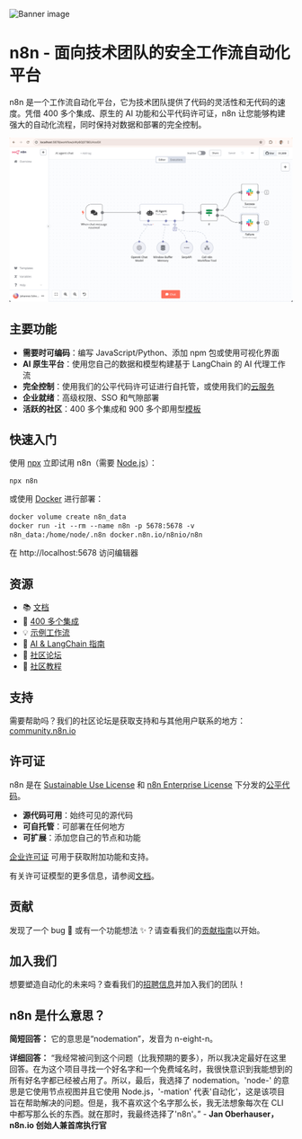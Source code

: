 ![Banner image](https://user-images.githubusercontent.com/10284570/173569848-c624317f-42b1-45a6-ab09-f0ea3c247648.png)

# n8n - 面向技术团队的安全工作流自动化平台

n8n 是一个工作流自动化平台，它为技术团队提供了代码的灵活性和无代码的速度。凭借 400 多个集成、原生的 AI 功能和公平代码许可证，n8n 让您能够构建强大的自动化流程，同时保持对数据和部署的完全控制。

![n8n.io - Screenshot](https://raw.githubusercontent.com/n8n-io/n8n/master/assets/n8n-screenshot-readme.png)

## 主要功能

- **需要时可编码**：编写 JavaScript/Python、添加 npm 包或使用可视化界面
- **AI 原生平台**：使用您自己的数据和模型构建基于 LangChain 的 AI 代理工作流
- **完全控制**：使用我们的公平代码许可证进行自托管，或使用我们的[云服务](https://app.n8n.cloud/login)
- **企业就绪**：高级权限、SSO 和气隙部署
- **活跃的社区**：400 多个集成和 900 多个即用型[模板](https://n8n.io/workflows)

## 快速入门

使用 [npx](https://docs.n8n.io/hosting/installation/npm/) 立即试用 n8n（需要 [Node.js](https://nodejs.org/en/)）：

```
npx n8n
```

或使用 [Docker](https://docs.n8n.io/hosting/installation/docker/) 进行部署：

```
docker volume create n8n_data
docker run -it --rm --name n8n -p 5678:5678 -v n8n_data:/home/node/.n8n docker.n8n.io/n8nio/n8n
```

在 http://localhost:5678 访问编辑器

## 资源

- 📚 [文档](https://docs.n8n.io)
- 🔧 [400 多个集成](https://n8n.io/integrations)
- 💡 [示例工作流](https://n8n.io/workflows)
- 🤖 [AI & LangChain 指南](https://docs.n8n.io/langchain/)
- 👥 [社区论坛](https://community.n8n.io)
- 📖 [社区教程](https://community.n8n.io/c/tutorials/28)

## 支持

需要帮助吗？我们的社区论坛是获取支持和与其他用户联系的地方：
[community.n8n.io](https://community.n8n.io)

## 许可证

n8n 是在 [Sustainable Use License](https://github.com/n8n-io/n8n/blob/master/LICENSE.md) 和 [n8n Enterprise License](https://github.com/n8n-io/n8n/blob/master/LICENSE_EE.md) 下分发的[公平代码](https://faircode.io)。

- **源代码可用**：始终可见的源代码
- **可自托管**：可部署在任何地方
- **可扩展**：添加您自己的节点和功能

[企业许可证](mailto:license@n8n.io) 可用于获取附加功能和支持。

有关许可证模型的更多信息，请参阅[文档](https://docs.n8n.io/reference/license/)。

## 贡献

发现了一个 bug 🐛 或有一个功能想法 ✨？请查看我们的[贡献指南](https://github.com/n8n-io/n8n/blob/master/CONTRIBUTING.md)以开始。

## 加入我们

想要塑造自动化的未来吗？查看我们的[招聘信息](https://n8n.io/careers)并加入我们的团队！

## n8n 是什么意思？

**简短回答：** 它的意思是“nodemation”，发音为 n-eight-n。

**详细回答：** “我经常被问到这个问题（比我预期的要多），所以我决定最好在这里回答。在为这个项目寻找一个好名字和一个免费域名时，我很快意识到我能想到的所有好名字都已经被占用了。所以，最后，我选择了 nodemation。'node-' 的意思是它使用节点视图并且它使用 Node.js，'-mation' 代表'自动化'，这是该项目旨在帮助解决的问题。但是，我不喜欢这个名字那么长，我无法想象每次在 CLI 中都写那么长的东西。就在那时，我最终选择了'n8n'。” - **Jan Oberhauser，n8n.io 创始人兼首席执行官**